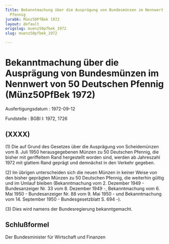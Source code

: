 ```yaml
---
Title: Bekanntmachung über die Ausprägung von Bundesmünzen im Nennwert von 50 Deutschen
  Pfennig
jurabk: Münz50PfBek 1972
layout: default
origslug: muenz50pfbek_1972
slug: muenz50pfbek_1972

---
```


# Bekanntmachung über die Ausprägung von Bundesmünzen im Nennwert von 50 Deutschen Pfennig (Münz50PfBek 1972)

Ausfertigungsdatum
:   1972-09-12

Fundstelle
:   BGBl I: 1972, 1726



## (XXXX)

(1) Die auf Grund des Gesetzes über die Ausprägung von Scheidemünzen
vom 8. Juli 1950 herausgegebenen Münzen zu 50 Deutschen Pfennig, die
bisher mit geriffeltem Rand hergestellt worden sind, werden ab
Jahreszahl 1972 mit glattem Rand geprägt und demnächst in den Verkehr
gegeben.

(2) Im übrigen unterscheiden sich die neuen Münzen in keiner Weise von
den bisher geprägten Münzen zu 50 Deutschen Pfennig, die weiterhin
gültig und im Umlauf bleiben (Bekanntmachung vom 2. Dezember 1949 -
Bundesanzeiger Nr. 33 vom 8. Dezember 1949 -, Bekanntmachung vom 6.
Mai 1950 - Bundesanzeiger Nr. 88 vom 9. Mai 1950 - und Bekanntmachung
vom 14. September 1950 - Bundesgesetzblatt S. 694 -).

(3) Dies wird namens der Bundesregierung bekanntgemacht.


## Schlußformel

Der Bundesminister für Wirtschaft und Finanzen

